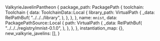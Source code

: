 ValkyrieJavelinPantheon {
    package_path: PackagePath {
        toolchain: Toolchain {
            data: ToolchainData::Local {
                library_path: VirtualPath {
                    _data: RelPathBuf(
                        "../../../library",
                    ),
                },
            },
        },
        name: `mnist`,
        data: PackagePathSource::Local {
            path: VirtualPath {
                _data: RelPathBuf(
                    "../../../registry/mnist-0.1.0",
                ),
            },
        },
    },
    instantiation_map: {},
    new_valkyrie_javelins: [],
}